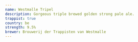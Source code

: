 ```yaml
---
name: Westmalle Tripel
description: Gorgeous triple brewed golden strong pale ale.
trappist: true
country: be
strength: 9.5%
brewer: Brouwerij der Trappisten van Westmalle
---
```

